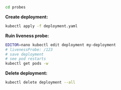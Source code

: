```bash
cd probes
```

**Create deployment:**

```bash
kubectl apply -f deployment.yaml
```

**Ruin liveness probe:**

```bash
EDITOR=nano kubectl edit deployment my-deployment
# livenessProbe: /123
# save deployment
# see pod restarts
kubectl get pods -w
```

**Delete deployment:**

```bash
kubectl delete deployment --all
```